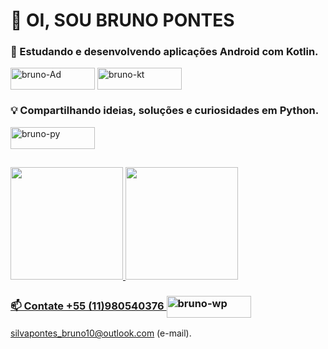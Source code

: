 # 👋 OI, SOU BRUNO PONTES

### 🌱 Estudando e desenvolvendo aplicações Android com Kotlin.

<img align="center" alt="bruno-Ad" height="35" width="135" src="https://img.shields.io/badge/Android-3DDC84?style=for-the-badge&logo=android&logoColor=white"> <img align="center" alt="bruno-kt" height="35" width="135" src="https://img.shields.io/badge/Kotlin-0095D5?&style=for-the-badge&logo=kotlin&logoColor=white">

### 💡 Compartilhando ideias, soluções e curiosidades em Python.
<img align="center" alt="bruno-py" height="35" width="135" src="https://img.shields.io/badge/Python-14354C?style=for-the-badge&logo=python&logoColor=white">



##



<div>
  <a href="https://github.com/bpontes93">
  <img height="180em" src="https://github-readme-stats.vercel.app/api?username=bpontes93&show_icons=true&theme=vue-dark&include_all_commits=true&count_private=true"/>
  <img height="180em" src="https://github-readme-stats.vercel.app/api/top-langs/?username=bpontes93&layout=compact&langs_count=7&theme=vue-dark"/>
</div>
  
  
  ### 📫 Contate +55 (11)980540376 <img align="center" alt="bruno-wp" height="35" width="135" src="https://img.shields.io/badge/WhatsApp-25D366?style=for-the-badge&logo=whatsapp&logoColor=white">
	



silvapontes_bruno10@outlook.com (e-mail).
<!---
Bpontes93/Bpontes93 is a ✨ special ✨ repository because its `README.md` (this file) appears on your GitHub profile.
You can click the Preview link to take a look at your changes.
--->
